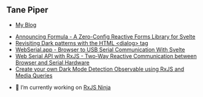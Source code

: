 ## Tane Piper

- [My Blog](https://tane.dev/)

<!-- BLOG-POST-LIST:START -->
- [Announcing Formula - A Zero-Config Reactive Forms Library for Svelte](https://tane.dev/2021/02/announcing-formula-a-zero-config-reactive-forms-library-for-svelte/)
- [Revisiting Dark patterns with the HTML &lt;dialog&gt; tag](https://tane.dev/2021/02/revisiting-dark-patterns-with-the-html-dialog-tag/)
- [WebSerial.app - Browser to USB Serial Communication With Svelte](https://tane.dev/2021/02/webserial.app-browser-to-usb-serial-communication-with-svelte/)
- [Web Serial API with RxJS - Two-Way Reactive Communication between Browser and Serial Hardware](https://tane.dev/2021/01/web-serial-api-with-rxjs-two-way-reactive-communication-between-browser-and-serial-hardware/)
- [Create your own Dark Mode Detection Observable using RxJS and Media Queries](https://tane.dev/2021/01/create-your-own-dark-mode-detection-observable-using-rxjs-and-media-queries/)
<!-- BLOG-POST-LIST:END -->

- 🔭 I’m currently working on [RxJS Ninja](https://rxjs.ninja)

<!--
**tanepiper/tanepiper** is a ✨ _special_ ✨ repository because its `README.md` (this file) appears on your GitHub profile.

Here are some ideas to get you started:

- 🔭 I’m currently working on ...
- 🌱 I’m currently learning ...
- 👯 I’m looking to collaborate on ...
- 🤔 I’m looking for help with ...
- 💬 Ask me about ...
- 📫 How to reach me: ...
- 😄 Pronouns: ...
- ⚡ Fun fact: ...
-->
